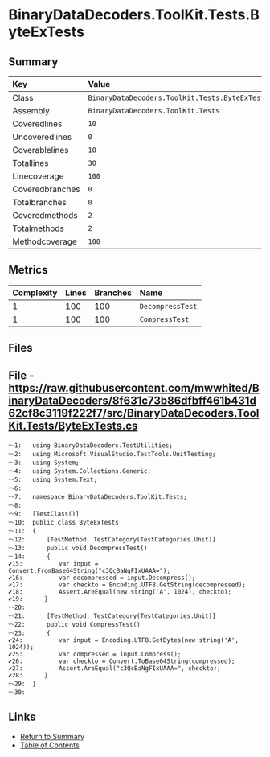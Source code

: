 ﻿# BinaryDataDecoders.ToolKit.Tests.ByteExTests

## Summary

| Key             | Value                                          |
| :-------------- | :--------------------------------------------- |
| Class           | `BinaryDataDecoders.ToolKit.Tests.ByteExTests` |
| Assembly        | `BinaryDataDecoders.ToolKit.Tests`             |
| Coveredlines    | `10`                                           |
| Uncoveredlines  | `0`                                            |
| Coverablelines  | `10`                                           |
| Totallines      | `30`                                           |
| Linecoverage    | `100`                                          |
| Coveredbranches | `0`                                            |
| Totalbranches   | `0`                                            |
| Coveredmethods  | `2`                                            |
| Totalmethods    | `2`                                            |
| Methodcoverage  | `100`                                          |

## Metrics

| Complexity | Lines | Branches | Name             |
| :--------- | :---- | :------- | :--------------- |
| 1          | 100   | 100      | `DecompressTest` |
| 1          | 100   | 100      | `CompressTest`   |

## Files

## File - https://raw.githubusercontent.com/mwwhited/BinaryDataDecoders/8f631c73b86dfbff461b431d62cf8c3119f222f7/src/BinaryDataDecoders.ToolKit.Tests/ByteExTests.cs

```CSharp
〰1:   using BinaryDataDecoders.TestUtilities;
〰2:   using Microsoft.VisualStudio.TestTools.UnitTesting;
〰3:   using System;
〰4:   using System.Collections.Generic;
〰5:   using System.Text;
〰6:   
〰7:   namespace BinaryDataDecoders.ToolKit.Tests;
〰8:   
〰9:   [TestClass()]
〰10:  public class ByteExTests
〰11:  {
〰12:      [TestMethod, TestCategory(TestCategories.Unit)]
〰13:      public void DecompressTest()
〰14:      {
✔15:          var input = Convert.FromBase64String("c3QcBaNgFIxUAAA=");
✔16:          var decompressed = input.Decompress();
✔17:          var checkto = Encoding.UTF8.GetString(decompressed);
✔18:          Assert.AreEqual(new string('A', 1024), checkto);
✔19:      }
〰20:  
〰21:      [TestMethod, TestCategory(TestCategories.Unit)]
〰22:      public void CompressTest()
〰23:      {
✔24:          var input = Encoding.UTF8.GetBytes(new string('A', 1024));
✔25:          var compressed = input.Compress();
✔26:          var checkto = Convert.ToBase64String(compressed);
✔27:          Assert.AreEqual("c3QcBaNgFIxUAAA=", checkto);
✔28:      }
〰29:  }
〰30:  
```

## Links

* [Return to Summary](Summary.md)
* [Table of Contents](../TOC.md)

